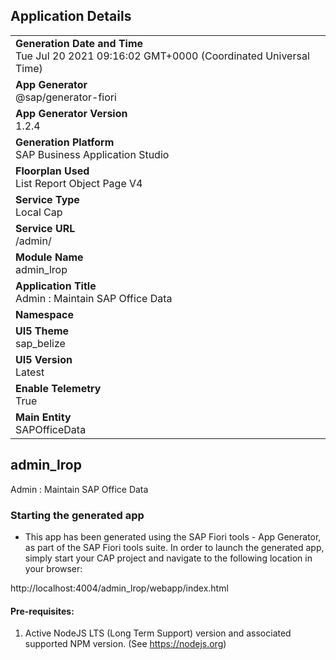 ## Application Details
|               |
| ------------- |
|**Generation Date and Time**<br>Tue Jul 20 2021 09:16:02 GMT+0000 (Coordinated Universal Time)|
|**App Generator**<br>@sap/generator-fiori|
|**App Generator Version**<br>1.2.4|
|**Generation Platform**<br>SAP Business Application Studio|
|**Floorplan Used**<br>List Report Object Page V4|
|**Service Type**<br>Local Cap|
|**Service URL**<br>/admin/
|**Module Name**<br>admin_lrop|
|**Application Title**<br>Admin : Maintain SAP Office Data|
|**Namespace**<br>|
|**UI5 Theme**<br>sap_belize|
|**UI5 Version**<br>Latest|
|**Enable Telemetry**<br>True|
|**Main Entity**<br>SAPOfficeData|

## admin_lrop

Admin : Maintain SAP Office Data

### Starting the generated app

-   This app has been generated using the SAP Fiori tools - App Generator, as part of the SAP Fiori tools suite.  In order to launch the generated app, simply start your CAP project and navigate to the following location in your browser:

http://localhost:4004/admin_lrop/webapp/index.html

#### Pre-requisites:

1. Active NodeJS LTS (Long Term Support) version and associated supported NPM version.  (See https://nodejs.org)


